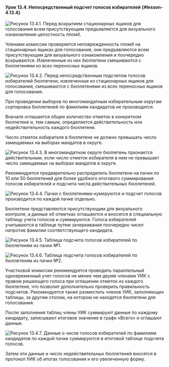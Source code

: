 #### Урок 13.4. Непосредственный подсчет голосов избирателей {#lesson-4.13.4}

![Рисунок 13.4.1. Перед вскрытием стационарных ящиков для голосования всем  присутствующим предъявляется для визуального ознакомления целостность пломб.](./4.13.4.1.svg)

Членами комиссии проверяется неповрежденность пломб на стационарных ящиках для голосования, они предъявляются всем присутствующим для визуального ознакомления и поочередно вскрываются. Извлеченные из них бюллетени смешиваются с бюллетенями из всех переносных ящиков.

![Рисунок 13.4.2. Перед непосредственным подсчетом голосов избирателей бюллетени, извлеченные из стационарных ящиков для голосования, смешиваются с бюллетенями из всех переносных ящиков для голосования.](./4.13.4.2.svg)

При проведении выборов по многомандатным избирательным округам сортировка бюллетеней по фамилиям кандидатов не производится.

Вначале оглашается общее количество отметок в конкретном бюллетене и, тем самым, определяется действительность или недействительность каждого бюллетеня.

Число отметок избирателя в бюллетене не должно превышать число замещаемых на выборах мандатов в округе.

![Рисунок 13.4.3. В многомандатном округе бюллетень признается действительным, если число отметок избирателя в нем не превышает число замещаемых на выборах мандатов в округе.](./4.13.4.3.svg)

Рекомендуется предварительно распределить бюллетени на пачки по 10 или 50 бюллетеней для более удобного итогового суммирования голосов избирателей и подсчета числа действительных бюллетеней.

![Рисунок 13.4.4. Пачки с бюллетенями нумеруются и подсчет голосов производится по каждой пачке отдельно.](./4.13.4.4.svg)

Бюллетени представляются присутствующим для визуального контроля, а данные об отметках оглашаются и вносятся в специальную таблицу учета голосов и суммируются. Голоса избирателей учитываются в таблице путем зачеркивания поочередно чисел напротив фамилии соответствующего кандидата.

![Рисунок 13.4.5. Таблица подсчета голосов избирателей по бюллетеням из пачки №1.](./4.13.4.5.svg)

![Рисунок 13.4.6. Таблица подсчета голосов избирателей по бюллетеням из пачки №2.](./4.13.4.6.svg)

Участковой комиссии рекомендуется проводить параллельный одновременный учет голосов не менее чем двумя членами УИК с правом решающего голоса при оглашении отметок из каждого бюллетеня, что позволит дополнительно проверить правильность подсчетов. Рекомендуется также разместить членов УИК, заполняющих таблицы, за другим столом, на котором не находятся бюллетени для голосования.

После заполнения таблиц члены УИК суммируют данные по каждому кандидату, записывают итоговое значение в графе «Всего» и оглашают данные.

![Рисунок 13.4.7. Данные о числе голосов избирателей по фамилиям кандидатов по каждой пачке суммируются в итоговой таблице подсчета голосов.](./4.13.4.7.svg)

Затем эти данные и число недействительных бюллетеней вносятся в протокол УИК об итогах голосования и его увеличенную форму.
